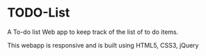 # TODO-List
A To-do list Web app to keep track of the list of to do items.

This webapp is responsive and is built using HTML5, CSS3, jQuery
